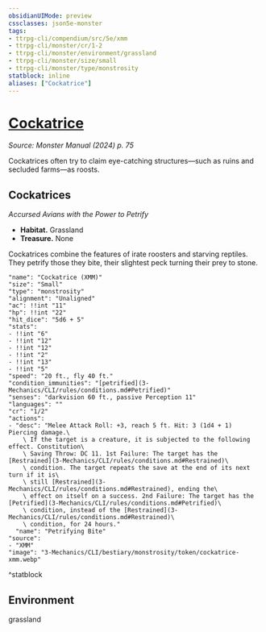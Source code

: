 ```yaml
---
obsidianUIMode: preview
cssclasses: json5e-monster
tags:
- ttrpg-cli/compendium/src/5e/xmm
- ttrpg-cli/monster/cr/1-2
- ttrpg-cli/monster/environment/grassland
- ttrpg-cli/monster/size/small
- ttrpg-cli/monster/type/monstrosity
statblock: inline
aliases: ["Cockatrice"]
---
```

# [Cockatrice](3-Mechanics\CLI\bestiary\monstrosity/cockatrice-xmm.md)
*Source: Monster Manual (2024) p. 75*  

Cockatrices often try to claim eye-catching structures—such as ruins and secluded farms—as roosts.

## Cockatrices

*Accursed Avians with the Power to Petrify*

- **Habitat.** Grassland  
- **Treasure.** None  

Cockatrices combine the features of irate roosters and starving reptiles. They petrify those they bite, their slightest peck turning their prey to stone.

```statblock
"name": "Cockatrice (XMM)"
"size": "Small"
"type": "monstrosity"
"alignment": "Unaligned"
"ac": !!int "11"
"hp": !!int "22"
"hit_dice": "5d6 + 5"
"stats":
- !!int "6"
- !!int "12"
- !!int "12"
- !!int "2"
- !!int "13"
- !!int "5"
"speed": "20 ft., fly 40 ft."
"condition_immunities": "[petrified](3-Mechanics/CLI/rules/conditions.md#Petrified)"
"senses": "darkvision 60 ft., passive Perception 11"
"languages": ""
"cr": "1/2"
"actions":
- "desc": "Melee Attack Roll: +3, reach 5 ft. Hit: 3 (1d4 + 1) Piercing damage.\
    \ If the target is a creature, it is subjected to the following effect. Constitution\
    \ Saving Throw: DC 11. 1st Failure: The target has the [Restrained](3-Mechanics/CLI/rules/conditions.md#Restrained)\
    \ condition. The target repeats the save at the end of its next turn if it is\
    \ still [Restrained](3-Mechanics/CLI/rules/conditions.md#Restrained), ending the\
    \ effect on itself on a success. 2nd Failure: The target has the [Petrified](3-Mechanics/CLI/rules/conditions.md#Petrified)\
    \ condition, instead of the [Restrained](3-Mechanics/CLI/rules/conditions.md#Restrained)\
    \ condition, for 24 hours."
  "name": "Petrifying Bite"
"source":
- "XMM"
"image": "3-Mechanics/CLI/bestiary/monstrosity/token/cockatrice-xmm.webp"
```
^statblock

## Environment

grassland
